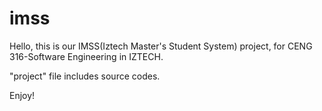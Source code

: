 # imss
Hello, this is our IMSS(Iztech Master's Student System) project, for CENG 316-Software Engineering in IZTECH.

"project" file includes source codes.

Enjoy!
